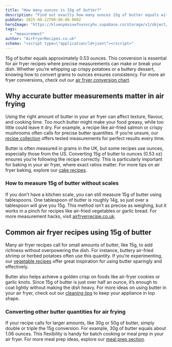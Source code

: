 ```yaml
---
title: "How many ounces is 15g of butter?"
description: "Find out exactly how many ounces 15g of butter equals with our simple conversion guide. Perfect for air fryer recipes!"
pubDate: 2025-08-12T00:00:00.000Z
heroImage: "https://klueoymssxwfnxsvcyhv.supabase.co/storage/v1/object/public/md/how-many-ounces-is-15g-of-butter-e8035d26.webp"
tags:
  - "measurement"
author: "AirFryerRecipes.co.uk"
schema: "<script type=\"application/ld+json\"></script>"
---
```


<p>15g of butter equals approximately 0.53 ounces. This conversion is essential for air fryer recipes where precise measurements can make or break your dish. Whether you’re whipping up crispy potatoes or a buttery dessert, knowing how to convert grams to ounces ensures consistency. For more air fryer conversions, check out our <a href=https://www.airfryerrecipe.co.uk/air-fryer-conversion-chart>air fryer conversion chart</a>.</p>  

<h2>Why accurate butter measurements matter in air frying</h2>  
<p>Using the right amount of butter in your air fryer can affect texture, flavour, and cooking time. Too much butter might make your food greasy, while too little could leave it dry. For example, a recipe like air-fried salmon or crispy mushrooms often calls for precise butter quantities. If you’re unsure, our <a href=https://www.airfryerrecipe.co.uk/recipes>recipe collection</a> offers tested measurements for perfect results every time.</p>  

<p>Butter is often measured in grams in the UK, but some recipes use ounces, especially those from the US. Converting 15g of butter to ounces (0.53 oz) ensures you’re following the recipe correctly. This is particularly important for baking in your air fryer, where exact ratios matter. For more tips on air fryer baking, explore our <a href=https://www.airfryerrecipe.co.uk/recipe-category/cakes>cake recipes</a>.</p>  

<h3>How to measure 15g of butter without scales</h3>  
<p>If you don’t have a kitchen scale, you can still measure 15g of butter using tablespoons. One tablespoon of butter is roughly 14g, so just over a tablespoon will give you 15g. This method isn’t as precise as weighing, but it works in a pinch for recipes like air-fried vegetables or garlic bread. For more measurement hacks, visit <a href=https://www.airfryerrecipe.co.uk>airfryerrecipe.co.uk</a>.</p>  

<h2>Common air fryer recipes using 15g of butter</h2>  
<p>Many air fryer recipes call for small amounts of butter, like 15g, to add richness without overpowering the dish. For instance, buttery air-fried shrimp or herbed potatoes often use this quantity. If you’re experimenting, our <a href=https://www.airfryerrecipe.co.uk/recipe-category/vegetables>vegetable recipes</a> offer great inspiration for using butter sparingly and effectively.</p>  

<p>Butter also helps achieve a golden crisp on foods like air-fryer cookies or garlic knots. Since 15g of butter is just over half an ounce, it’s enough to coat lightly without making the dish heavy. For more ideas on using butter in your air fryer, check out our <a href=https://www.airfryerrecipe.co.uk/air-fryer-cleaner>cleaning tips</a> to keep your appliance in top shape.</p>  

<h3>Converting other butter quantities for air frying</h3>  
<p>If your recipe calls for larger amounts, like 30g or 50g of butter, simply double or triple the 15g conversion. For example, 30g of butter equals about 1.06 ounces. This flexibility is handy for batch cooking or meal prep in your air fryer. For more meal prep ideas, explore our <a href=https://www.airfryerrecipe.co.uk/recipe-category/meal-prep>meal prep section</a>.</p>